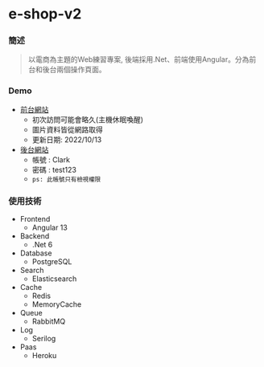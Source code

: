 # e-shop-v2
### 簡述
> 以電商為主題的Web練習專案, 後端採用.Net、前端使用Angular。分為前台和後台兩個操作頁面。

### Demo
* [前台網站](https://e-shop-v2-clark.herokuapp.com/)
    * 初次訪問可能會略久(主機休眠喚醒)
    * 圖片資料皆從網路取得
    * 更新日期: 2022/10/13
* [後台網站](https://e-shop-v2-clark.herokuapp.com/admin/login)
    * 帳號 : Clark
    * 密碼 : test123
    * `ps: 此帳號只有檢視權限`

### 使用技術
* Frontend
    * Angular 13
* Backend
    * .Net 6
* Database
    * PostgreSQL
* Search
    * Elasticsearch
* Cache
    * Redis
    * MemoryCache
* Queue
    * RabbitMQ
* Log
    * Serilog
* Paas
    * Heroku

<!-- ### 架構圖 -->
<!-- [架構圖](https://i.imgur.com/vxqnSCT.png) -->